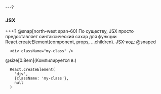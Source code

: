 ---?
### JSX

+++?
@snap[north-west span-60]
По существу, JSX просто предоставляет синтаксический сахар для функции React.createElement(component, props, ...children). JSX-код:
@snaped

```
  <div className="my-class" />
```
@size[0.8em](Компилируется в:)
```
  React.createElement(
    'div',
    {className: 'my-class'},
    null
  )
```


  
